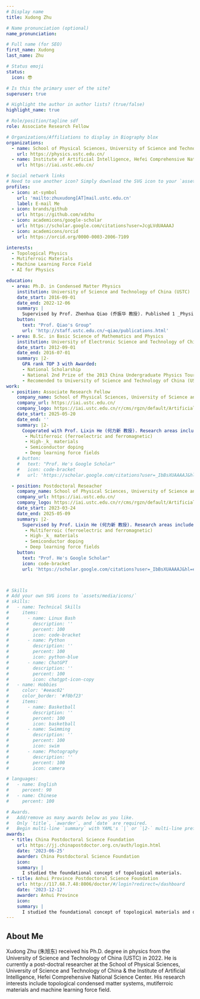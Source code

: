 ```yaml
---
# Display name
title: Xudong Zhu

# Name pronunciation (optional)
name_pronunciation: 

# Full name (for SEO)
first_name: Xudong
last_name: Zhu

# Status emoji
status:
  icon: 😎

# Is this the primary user of the site?
superuser: true

# Highlight the author in author lists? (true/false)
highlight_name: true

# Role/position/tagline sdf
role: Associate Research Fellow

# Organizations/Affiliations to display in Biography blox
organizations:
  - name: School of Physical Sciences, University of Science and Technology of China (USTC)
    url: https://physics.ustc.edu.cn/
  - name: Institute of Artificial Intelligence, Hefei Comprehensive National Science Center
    url: https://iai.ustc.edu.cn/

# Social network links
# Need to use another icon? Simply download the SVG icon to your `assets/media/icons/` folder.
profiles:
  - icon: at-symbol
    url: 'mailto:zhuxudong[AT]mail.ustc.edu.cn'
    label: E-mail Me
  - icon: brands/github
    url: https://github.com/xdzhu
  - icon: academicons/google-scholar
    url: https://scholar.google.com/citations?user=JcgLVdUAAAAJ
  - icon: academicons/orcid
    url: https://orcid.org/0000-0003-2006-7109

interests:
  - Topological Physics
  - Mutiferroic Materials
  - Machine Learning Force Field
  - AI for Physics

education:
  - area: Ph.D. in Condensed Matter Physics
    institution: University of Science and Technology of China (USTC)
    date_start: 2016-09-01
    date_end: 2022-12-06
    summary: |
      Supervised by Prof. Zhenhua Qiao (乔振华 教授). Published 1 _Physical Review Letters_, 1 _Chemistry of Materials_, and 1 _Frontiers of Physics_.
    button:
      text: "Prof. Qiao's Group"
      url: 'http://staff.ustc.edu.cn/~qiao/publications.html'
  - area: B.Sc. in Basic Science of Mathematics and Physics
    institution: University of Electronic Science and Technology of China (UESTC)
    date_start: 2012-09-01
    date_end: 2016-07-01
    summary: |2- 
      GPA rank TOP 3 with Awarded:
      - National Scholarship
      - National 2nd Prize of the 2013 China Undergraduate Physics Tournament (CUPT2013)
      - Recomended to University of Science and Technology of China (USTC) to pursue PhD degree.
work:
  - position: Associate Research Fellow
    company_name: School of Physical Sciences, University of Science and Technology of China & Institute of Artificial Intelligence, Hefei Comprehensive National Science Center
    company_url: https://iai.ustc.edu.cn/
    company_logo: https://iai.ustc.edu.cn/r/cms/rgzn/default/Artificial-intelligence/img/AI-logo.png
    date_start: 2025-05-20
    date_end: ''
    summary: |2-
      Cooperated with Prof. Lixin He (何力新 教授). Research areas include:
       - Multiferroic (ferroelectric and ferromagnetic)
       - High-_k_ materials
       - Semiconductor doping
       - Deep learning force fields
    # button:
    #   text: "Prof. He's Google Scholar"
    #   icon: code-bracket
    #   url: 'https://scholar.google.com/citations?user=_IbBsXUAAAAJ&hl=en'

  - position: Postdoctoral Reseacher
    company_name: School of Physical Sciences, University of Science and Technology of China & Institute of Artificial Intelligence, Hefei Comprehensive National Science Center
    company_url: https://iai.ustc.edu.cn/
    company_logo: https://iai.ustc.edu.cn/r/cms/rgzn/default/Artificial-intelligence/img/AI-logo.png
    date_start: 2023-03-24
    date_end: 2025-05-09
    summary: |2-
      Supervised by Prof. Lixin He (何力新 教授). Research areas include:
       - Multiferroic (ferroelectric and ferromagnetic)
       - High-_k_ materials
       - Semiconductor doping
       - Deep learning force fields
    button:
      text: "Prof. He's Google Scholar"
      icon: code-bracket
      url: 'https://scholar.google.com/citations?user=_IbBsXUAAAAJ&hl=en'



# Skills
# Add your own SVG icons to `assets/media/icons/`
# skills:
#   - name: Technical Skills
#     items:
#       - name: Linux Bash
#         description: ''
#         percent: 100
#         icon: code-bracket
#       - name: Python
#         description: ''
#         percent: 100
#         icon: python-blue
#       - name: ChatGPT
#         description: ''
#         percent: 100
#         icon: chatgpt-icon-copy
#   - name: Hobbies
#     color: '#eeac02'
#     color_border: '#f0bf23'
#     items:
#       - name: Basketball
#         description: ''
#         percent: 100
#         icon: basketball
#       - name: Swimming
#         description: ''
#         percent: 100
#         icon: swim
#       - name: Photography
#         description: ''
#         percent: 100
#         icon: camera

# languages:
#   - name: English
#     percent: 90
#   - name: Chinese
#     percent: 100

# Awards.
#   Add/remove as many awards below as you like.
#   Only `title`, `awarder`, and `date` are required.
#   Begin multi-line `summary` with YAML's `|` or `|2-` multi-line prefix and indent 2 spaces below.
awards:
  - title: China Postdoctoral Science Foundation
    url: https://jj.chinapostdoctor.org.cn/auth/login.html
    date: '2023-06-25'
    awarder: China Postdoctoral Science Foundation
    icon: 
    summary: |
      I studied the foundational concept of topological materials.
  - title: Anhui Province Postdoctoral Science Foundation
    url: http://117.68.7.48:8006/doctor/#/login?redirect=/dashboard
    date: '2023-12-12'
    awarder: Anhui Province
    icon: 
    summary: |
      I studied the foundational concept of topological materials and devices.
---
```


## About Me

Xudong Zhu (朱旭东) received his Ph.D. degree in physics from the University of Science and Technology of China (USTC) in 2022. He is currently a post-doctral researcher at the School of Physical Sciences, University of Science and Technology of China & the Institute of Artificial Intelligence, Hefei Comprehensive National Science Center. His research interests include topological condensed matter systems, mutiferroic materials and machine learning force field.
